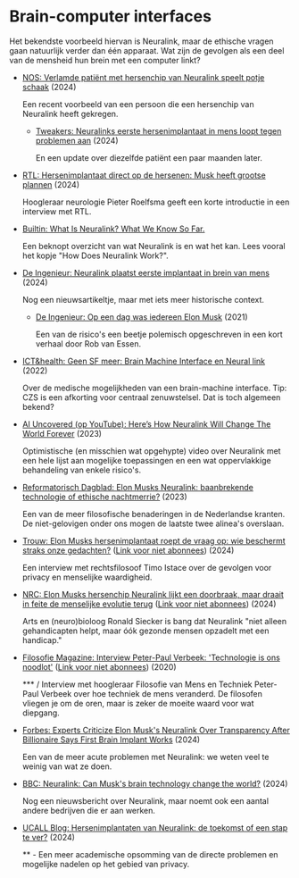 # Brain-computer interfaces

Het bekendste voorbeeld hiervan is Neuralink, maar de ethische vragen gaan natuurlijk verder dan één apparaat. Wat zijn de gevolgen als een deel van de mensheid hun brein met een computer linkt?

- [NOS: Verlamde patiënt met hersenchip van Neuralink speelt potje schaak](https://nos.nl/artikel/2513622-verlamde-patient-met-hersenchip-van-neuralink-speelt-potje-schaak) (2024)
  
  Een recent voorbeeld van een persoon die een hersenchip van Neuralink heeft gekregen.

  - [Tweakers: Neuralinks eerste hersenimplantaat in mens loopt tegen problemen aan](https://tweakers.net/nieuws/221754/neuralinks-eerste-hersenimplantaat-in-mens-loopt-tegen-problemen-aan.html) (2024)

    En een update over diezelfde patiënt een paar maanden later.

- [RTL: Hersenimplantaat direct op de hersenen: Musk heeft grootse plannen](https://www.rtl.nl/nieuws/buitenland/artikel/5432192/eerste-hersenimplantaat-direct-op-de-hersenen-neuralink-elon-musk) (2024)

  Hoogleraar neurologie Pieter Roelfsma geeft een korte introductie in een interview met RTL.

- [Builtin: What Is Neuralink? What We Know So Far.](https://builtin.com/hardware/what-is-neuralink)

  Een beknopt overzicht van wat Neuralink is en wat het kan. Lees vooral het kopje "How Does Neuralink Work?".

- [De Ingenieur: Neuralink plaatst eerste implantaat in brein van mens](https://www.deingenieur.nl/artikel/neuralink-plaatst-eerste-implantaat-in-brein-van-mens) (2024)

  Nog een nieuwsartikeltje, maar met iets meer historische context.

  - [De Ingenieur: Op een dag was iedereen Elon Musk](https://www.deingenieur.nl/artikel/op-een-dag-was-iedereen-elon-musk) (2021)

    Een van de risico's een beetje polemisch opgeschreven in een kort verhaal door Rob van Essen.
  
- [ICT&health: Geen SF meer: Brain Machine Interface en Neural link](https://icthealth.nl/nieuws/geen-sf-meer-brain-machine-interface-en-neural-link) (2022)

  Over de medische mogelijkheden van een brain-machine interface. Tip: CZS is een afkorting voor centraal zenuwstelsel. Dat is toch algemeen bekend?

- [AI Uncovered (op YouTube): Here’s How Neuralink Will Change The World Forever](https://www.youtube.com/watch?v=Uhms023Lbe0) (2023)

  Optimistische (en misschien wat opgehypte) video over Neuralink met een hele lijst aan mogelijke toepassingen en een wat oppervlakkige behandeling van enkele risico's.

- [Reformatorisch Dagblad: Elon Musks Neuralink: baanbrekende technologie of ethische nachtmerrie?](https://www.rd.nl/artikel/1037099-elon-musks-neuralink-baanbrekende-technologie-of-ethische-nachtmerrie) (2023)

  Een van de meer filosofische benaderingen in de Nederlandse kranten. De niet-gelovigen onder ons mogen de laatste twee alinea's overslaan.

- [Trouw: Elon Musks hersenimplantaat roept de vraag op: wie beschermt straks onze gedachten?](https://www.trouw.nl/wetenschap/elon-musk-en-zijn-hersenimplantaat-roept-de-vraag-op-wie-beschermt-straks-onze-gedachten~b6ddf0c6/) ([Link voor niet abonnees](https://archive.is/MKBPq)) (2024)

  Een interview met rechtsfilosoof Timo Istace over de gevolgen voor privacy en menselijke waardigheid.

- [NRC: Elon Musks hersenchip Neuralink lijkt een doorbraak, maar draait in feite de menselijke evolutie terug](https://www.nrc.nl/nieuws/2024/04/10/elon-musks-hersenchip-neuralink-lijkt-een-doorbraak-maar-draait-in-feite-de-menselijke-evolutie-terug-a4195643) ([Link voor niet abonnees](https://archive.is/BRvZh)) (2024)

  Arts en (neuro)bioloog Ronald Siecker is bang dat Neuralink "niet alleen gehandicapten helpt, maar óók gezonde mensen opzadelt met een handicap."

- [Filosofie Magazine: Interview Peter-Paul Verbeek: 'Technologie is ons noodlot'](https://www.filosofie.nl/interview-peter-paul-verbeek-technologie-is-ons-noodlot/) ([Link voor niet abonnees](https://archive.is/uXcVP)) (2020)

  \*\*\* / Interview met hoogleraar Filosofie van Mens en Techniek Peter-Paul Verbeek over hoe techniek de mens veranderd. De filosofen vliegen je om de oren, maar is zeker de moeite waard voor wat diepgang.

- [Forbes: Experts Criticize Elon Musk's Neuralink Over Transparency After Billionaire Says First Brain Implant Works](https://www.forbes.com/sites/roberthart/2024/02/26/experts-criticize-elon-musks-neuralink-over-transparency-after-billionaire-says-first-brain-implant-works/) (2024)

  Een van de meer acute problemen met Neuralink: we weten veel te weinig van wat ze doen.

- [BBC: Neuralink: Can Musk's brain technology change the world?](https://www.bbc.com/news/health-68169082) (2024)

  Nog een nieuwsbericht over Neuralink, maar noemt ook een aantal andere bedrijven die er aan werken.

- [UCALL Blog: Hersenimplantaten van Neuralink: de toekomst of een stap te ver?](https://ucallblog.sites.uu.nl/2024/02/05/hersenimplantaten-van-neuralink-de-toekomst-of-een-stap-te-ver/) (2024)

  \*\* - Een meer academische opsomming van de directe problemen en mogelijke nadelen op het gebied van privacy.
